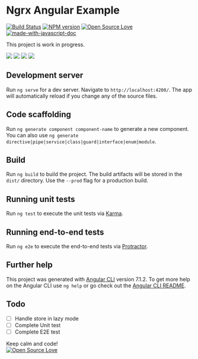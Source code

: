# Ngrx Angular Example
[![Build Status](https://travis-ci.com/grandemayta/ngrx-angular-example.svg?branch=master)](https://travis-ci.com/grandemayta/ngrx-angular-example)
[![NPM version](https://d25lcipzij17d.cloudfront.net/badge.svg?id=gh&type=6&v=1.0.0)](http://badge.fury.io/js/badge-list)
[![Open Source Love](https://badges.frapsoft.com/os/mit/mit.svg?v=102)](https://github.com/ellerbrock/open-source-badge/)
[![made-with-javascript-doc](https://img.shields.io/badge/Made%20with-Javascript-1f425f.svg)](https://www.sphinx-doc.org/)

This project is work in progress.

<img src="https://user-images.githubusercontent.com/6887120/49947467-9f6b8f80-fef1-11e8-920f-13d3fd4374dc.png">
<img src="https://user-images.githubusercontent.com/6887120/49947465-9f6b8f80-fef1-11e8-9693-a1bbde3f7ebc.png">
<img src="https://user-images.githubusercontent.com/6887120/49947464-9f6b8f80-fef1-11e8-8683-341edbd7f781.png">
<img src="https://user-images.githubusercontent.com/6887120/49947463-9f6b8f80-fef1-11e8-900f-1a19f4a2089f.png">

## Development server

Run `ng serve` for a dev server. Navigate to `http://localhost:4200/`. The app will automatically reload if you change any of the source files.

## Code scaffolding

Run `ng generate component component-name` to generate a new component. You can also use `ng generate directive|pipe|service|class|guard|interface|enum|module`.

## Build

Run `ng build` to build the project. The build artifacts will be stored in the `dist/` directory. Use the `--prod` flag for a production build.

## Running unit tests

Run `ng test` to execute the unit tests via [Karma](https://karma-runner.github.io).

## Running end-to-end tests

Run `ng e2e` to execute the end-to-end tests via [Protractor](http://www.protractortest.org/).

## Further help

This project was generated with [Angular CLI](https://github.com/angular/angular-cli) version 7.1.2.
To get more help on the Angular CLI use `ng help` or go check out the [Angular CLI README](https://github.com/angular/angular-cli/blob/master/README.md).

## Todo

- [ ] Handle store in lazy mode
- [ ] Complete Unit test
- [ ] Complete E2E test

Keep calm and code!
<br>
[![Open Source Love](https://badges.frapsoft.com/os/v3/open-source.svg?v=102)](https://github.com/ellerbrock/open-source-badge/)